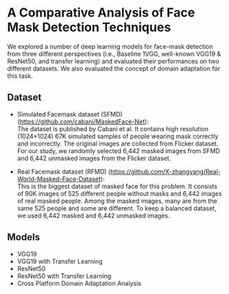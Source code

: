 # A Comparative Analysis of Face Mask Detection Techniques

We explored a number of deep learning models for face-mask detection from three different perspectives (i.e., Baseline 1VGG, well-known VGG19 & ResNet50, and transfer learning) and evaluated their performances on two different datasets. We also evaluated the concept of domain adaptation for this task.


## Dataset
* Simulated Facemask dataset (SFMD) (https://github.com/cabani/MaskedFace-Net):<br>
The dataset is published by Cabani et al. It contains high resolution (1024×1024) 67K simulated samples of people wearing mask correctly and incorrectly. The original images are collected from Flicker dataset. For our study, we randomly selected 6,442 masked images from SFMD and  6,442 unmasked images from the Flicker dataset.

* Real Facemask dataset (RFMD) (https://github.com/X-zhangyang/Real-World-Masked-Face-Dataset):<br>
This is the biggest dataset of masked face for this problem. It consists of 90K images of 525 different people without masks and 6,442 images of real masked people. Among the masked images, many are from the same 525 people and some are different. To keep a balanced dataset, we used 6,442 masked and 6,442 unmasked images.


## Models
* VGG19
* VGG19 with Transfer Learning
* ResNet50
* ResNet50 with Transfer Learning
* Cross Platform Domain Adaptation Analysis

